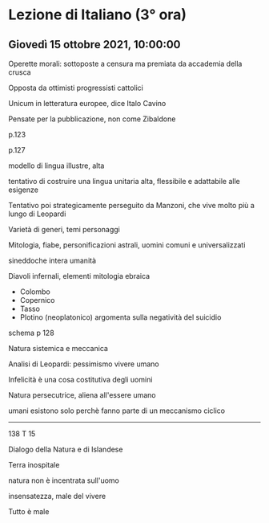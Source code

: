 # Lezione di Italiano (3° ora) 
## Giovedì 15 ottobre 2021, 10:00:00

Operette morali: sottoposte a censura ma premiata da accademia della crusca

Opposta da ottimisti progressisti cattolici

Unicum in letteratura europee, dice Italo Cavino

Pensate per la pubblicazione, non come Zibaldone


p.123


p.127

modello di lingua illustre, alta

tentativo di costruire una lingua unitaria alta, flessibile e adattabile alle esigenze


Tentativo poi strategicamente perseguito da Manzoni, che vive molto più a lungo di Leopardi

Varietà di generi, temi personaggi

Mitologia, fiabe, personificazioni astrali, uomini comuni e universalizzati

sineddoche intera umanità

Diavoli infernali, elementi mitologia ebraica

* Colombo
* Copernico
* Tasso
* Plotino (neoplatonico)
 argomenta sulla negatività del suicidio

schema p 128


Natura sistemica e meccanica


Analisi di Leopardi:
pessimismo vivere umano

Infelicità è una cosa costitutiva degli uomini

Natura persecutrice, aliena all'essere umano

umani esistono solo perchè fanno parte di un meccanismo ciclico 

---
138
T 15

Dialogo della Natura e di Islandese


Terra inospitale

natura non è incentrata sull'uomo


insensatezza, male del vivere

Tutto è male
<!--stackedit_data:
eyJoaXN0b3J5IjpbMTkyMTE0NDkxOCwxNDUwMTY2NzU5XX0=
-->